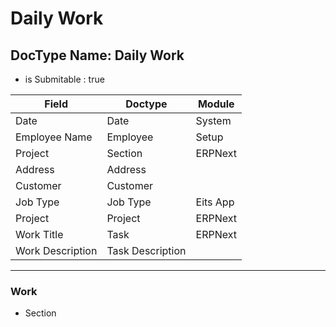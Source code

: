 # Daily Work

## DocType Name: Daily Work

- is Submitable : true

| Field         | Doctype  | Module   |
| ------------- | -------- | -------- |
| Date          | Date     | System   |
| Employee Name | Employee | Setup    |
| Project       | Section  | ERPNext  |
| Address       | Address  |
| Customer      | Customer |
| Job Type      | Job Type | Eits App |
| Project       | Project  | ERPNext  |
Work Title  | Task | ERPNext
Work Description | Task Description | 



---


### Work 

- Section



